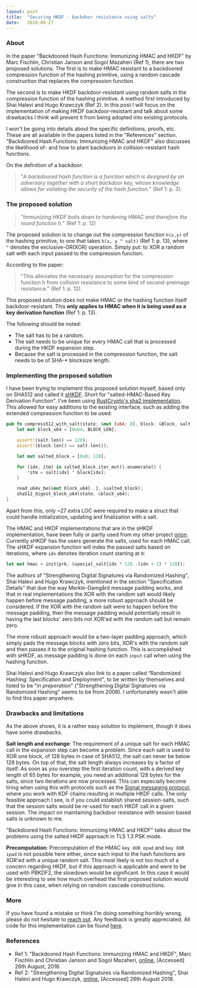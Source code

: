 ```yaml
---
layout: post
title:  "Securing HKDF - backdoor resistance using salts"
date:   2018-08-27
---
```


### About
In the paper "Backdoored Hash Functions: Immunizing HMAC and HKDF" by Marc Fischlin, Christian Janson and Sogol Mazaheri (Ref 1), there are two proposed solutions. The first is to make HMAC resistant to a backdoored compression function of the hashing primitive, using a random cascade construction that replaces the compression function.

The second is to make HKDF backdoor-resistant using random salts in the compression function of the hashing primitive. A method first introduced by Shai Halevi and Hugo Krawczyk (Ref 2). In this post I will focus on the implementation of making HKDF backdoor-resistant and talk about some drawbacks I think will prevent it from being adopted into existing protocols.

I won't be going into details about the specific definitions, proofs, etc. These are all available in the papers listed in the "References" section. "Backdoored Hash Functions: Immunizing HMAC and HKDF" also discusses the likelihood of- and how to plant backdoors in collision-resistant hash functions.

On the definition of a backdoor:
> "_A backdoored hash function is a function which is designed by an adversary together with a short backdoor
key, whose knowledge allows for violating the security of the hash function._" (Ref 1: p. 3).

### The proposed solution

> "_Immunizing HKDF boils down to hardening HMAC and therefore the round function h._" (Ref 1: p. 12)

The proposed solution is to change out the compression function `h(x,y)` of the hashing primitive, to one that takes `h(x, y ^ salt)` (Ref 1: p. 13), where `^` denotes the exclusive-OR(XOR) operation. Simply put: to XOR a random salt with each input passed to the compression function.

According to the paper:
> "This alleviates the necessary assumption for the compression function h from collision resistance to some kind of second-preimage resistance." (Ref 1: p. 12).

This proposed solution does not make HMAC or the hashing function itself backdoor-resistant. This **only applies to HMAC when it is being used as a key derivation function** (Ref 1: p. 13).

The following should be noted:
  - The salt has to be a random.
  - The salt needs to be unique for every HMAC call that is processed during the HKDF expansion step.
  - Because the salt is processed in the compression function, the salt needs to be of SHA-* blocksize length.

### Implementing the proposed solution
I have been trying to implement this proposed solution myself, based only on SHA512 and called it [sHKDF](https://github.com/brycx/sHKDF). Short for "salted-HMAC-Based Key Derivation Function". I've been using [RustCrypto's sha2 implementation](https://github.com/RustCrypto/hashes). This allowed for easy additions to the existing interface, such as adding the extended compression function to be used:
```rust
pub fn compress512_with_salt(state: &mut [u64; 8], block: &Block, salt: &[u8]) {
    let mut block_u64 = [0u64; BLOCK_LEN];

    assert!(salt.len() == 128);
    assert!(block.len() == salt.len());

    let mut salted_block = [0u8; 128];

    for (idx, itm) in salted_block.iter_mut().enumerate() {
        *itm = salt[idx] ^ block[idx];
    }

    read_u64v_be(&mut block_u64[..], &salted_block);
    sha512_digest_block_u64(state, &block_u64);
}
```
Apart from this, only ~27 extra LOC were required to make a struct that could
handle initialization, updating and finalization with a salt.

The HMAC and HKDF implementations that are in the sHKDF implementation, have been fully or partly used from my other project [orion](https://github.com/brycx/orion). Currently sHKDF  has the users generate the salts, used for each HMAC call. The sHKDF expansion function will index the passed salts based on iterations, where `idx` denotes iteration count starting at `0`:
```rust
let mut hmac = init(prk, &special_salt[idx * 128..(idx + 1) * 128]);
```

The authors of "Strengthening Digital Signatures via Randomized Hashing", Shai Halevi and Hugo Krawczyk, mentioned in the section "Specification Details" that due the way Merkle-Damgård message padding works, and that in real implementations the XOR with the random salt would likely happen before message padding, a more robust approach should be considered. If the XOR with the random salt were to happen before the message padding, then the message padding would potentially result in having the last blocks' zero bits not XOR'ed with the random salt but remain zero.

The more robust approach would be a two-layer padding approach, which simply pads the message blocks with zero bits, XOR's with the random salt and then passes it to the original hashing function. This is accomplished with sHKDF, as message padding is done on each `input` call when using the hashing function.

Shai Halevi and Hugo Krawczyk also link to a paper called “Randomized Hashing: Specification and Deployment", to be written by themselves and listed to be "_in preperation_" ("Strengthening Digital Signatures via Randomized Hashing" seems to be from 2006). I unfortunately wasn't able to find this paper anywhere.

### Drawbacks and limitations
As the above shows, it is a rather easy solution to implement, though it does have some drawbacks.

**Salt length and exchange**: The requirement of a unique salt for each HMAC call in the expansion step can become a problem. Since each salt is used to XOR one block, of 128 bytes in case of SHA512, the salt can never be below 128 bytes. On top of that, the salt length always increases by a factor of itself. As soon as you overstep the first iteration count, with a derived key length of 65 bytes for example, you need an additional 128 bytes for the salts, since two iterations are now processed. This can especially become tiring when using this with protocols such as the [Signal messaging protocol](https://www.signal.org/docs/specifications/doubleratchet/), where you work with KDF chains resulting in multiple HKDF calls. The only feasible approach I see, is if you could establish shared session-salts, such that the session salts would be re-used for each HKDF call in a given session. The impact on maintaining backdoor resistance with session based salts is unknown to me.

"Backdoored Hash Functions: Immunizing HMAC and HKDF" talks about the problems using the salted HKDF approach in TLS 1.3 PSK mode.

**Precomputation**: Precomputation of the HMAC `key XOR opad` and `key XOR ipad` is not possible here either, since each input to the hash functions are XOR'ed with a unique random salt. This most likely is not too much of a concern regarding HKDF, but if this approach is applicable and were to be used with PBKDF2, the slowdown would be significant. In this case it would be interesting to see how much overhead the first proposed solution would give in this case, when relying on random cascade constructions.

### More
If you have found a mistake or think I'm doing something horribly wrong, please do not hesitate to [reach out](https://brycx.github.io/contact). Any feedback is greatly appreciated. All code for this implementation can be found [here](https://github.com/brycx/sHKDF).


### References
- Ref 1: "Backdoored Hash Functions: Immunizing HMAC and HKDF",  Marc Fischlin and Christian Janson and Sogol Mazaheri, [online](https://eprint.iacr.org/2018/362.pdf), [Accessed] 26th August, 2018.
- Ref 2: "Strengthening Digital Signatures via Randomized Hashing", Shai Halevi and Hugo Krawczyk, [online](https://www.iacr.org/archive/crypto2006/41170039/41170039.pdf), [Accessed] 26th August 2018.
